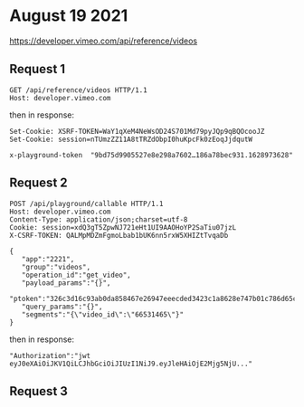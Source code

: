 # August 19 2021

https://developer.vimeo.com/api/reference/videos

## Request 1

~~~
GET /api/reference/videos HTTP/1.1
Host: developer.vimeo.com
~~~

then in response:

~~~
Set-Cookie: XSRF-TOKEN=WaY1qXeM4NeWsOD24S701Md79pyJQp9qBQOcooJZ
Set-Cookie: session=nTUmzZZ11A8tTRZdObpI0huKpcFk0zEoqJjdqutW

x-playground-token	"9bd75d9905527e8e298a7602…186a78bec931.1628973628"
~~~

## Request 2

~~~
POST /api/playground/callable HTTP/1.1
Host: developer.vimeo.com
Content-Type: application/json;charset=utf-8
Cookie: session=xdQ3gT5ZpwNJ721eHt1UI9AAOHoYP2SaTiu07jzL
X-CSRF-TOKEN: QALMpMDZmFgmoLbab1bUK6nn5rxW5XHIZtTvqaDb

{
   "app":"2221",
   "group":"videos",
   "operation_id":"get_video",
   "payload_params":"{}",
   "ptoken":"326c3d16c93ab0da858467e26947eeecded3423c1a8628e747b01c786d65c388.1628971412",
   "query_params":"{}",
   "segments":"{\"video_id\":\"66531465\"}"
}
~~~

then in response:

~~~
"Authorization":"jwt eyJ0eXAiOiJKV1QiLCJhbGciOiJIUzI1NiJ9.eyJleHAiOjE2Mjg5NjU..."
~~~

## Request 3
